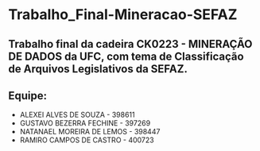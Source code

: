 # Trabalho_Final-Mineracao-SEFAZ

   ## Trabalho final da cadeira CK0223 - MINERAÇÃO DE DADOS da UFC, com tema de Classificação de Arquivos Legislativos da SEFAZ.
   
   ## Equipe:
- ALEXEI ALVES DE SOUZA  - 398611
- GUSTAVO BEZERRA FECHINE  - 397269
- NATANAEL MOREIRA DE LEMOS - 398447
- RAMIRO CAMPOS DE CASTRO - 400723
   

